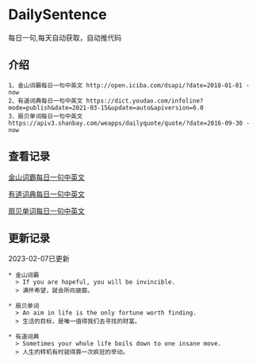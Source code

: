 # DailySentence

每日一句,每天自动获取，自动推代码

## 介绍

```
1、金山词霸每日一句中英文 http://open.iciba.com/dsapi/?date=2018-01-01 - now
2、有道词典每日一句中英文 https://dict.youdao.com/infoline?mode=publish&date=2021-03-15&update=auto&apiversion=6.0
3、扇贝单词每日一句中英文 https://apiv3.shanbay.com/weapps/dailyquote/quote/?date=2016-09-30 - now
```

## 查看记录

[金山词霸每日一句中英文](./data/iciba/)

[有道词典每日一句中英文](./data/youdao/)

[扇贝单词每日一句中英文](./data/shanbay/)

## 更新记录
2023-02-07已更新 
```
* 金山词霸
  > If you are hopeful, you will be invincible.
  > 满怀希望，就会所向披靡。

* 扇贝单词
  > An aim in life is the only fortune worth finding.
  > 生活的目标，是唯一值得我们去寻找的财富。

* 有道词典
  > Sometimes your whole life boils down to one insane move.
  > 人生的转机有时就得靠一次疯狂的举动。

```
